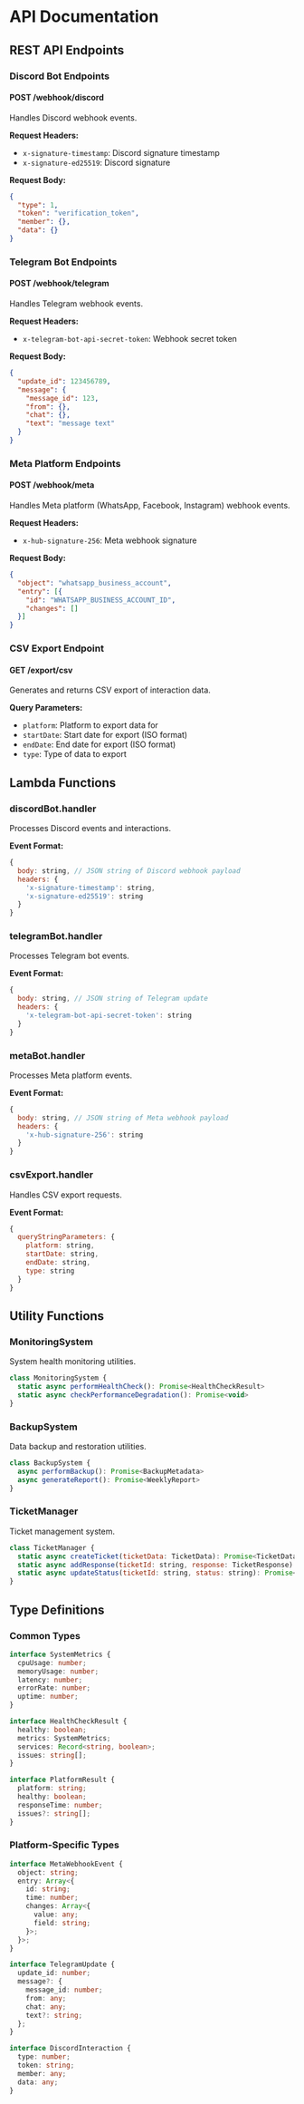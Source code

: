 # API Documentation

## REST API Endpoints

### Discord Bot Endpoints

#### POST /webhook/discord
Handles Discord webhook events.

**Request Headers:**
- `x-signature-timestamp`: Discord signature timestamp
- `x-signature-ed25519`: Discord signature

**Request Body:**
```json
{
  "type": 1,
  "token": "verification_token",
  "member": {},
  "data": {}
}
```

### Telegram Bot Endpoints

#### POST /webhook/telegram
Handles Telegram webhook events.

**Request Headers:**
- `x-telegram-bot-api-secret-token`: Webhook secret token

**Request Body:**
```json
{
  "update_id": 123456789,
  "message": {
    "message_id": 123,
    "from": {},
    "chat": {},
    "text": "message text"
  }
}
```

### Meta Platform Endpoints

#### POST /webhook/meta
Handles Meta platform (WhatsApp, Facebook, Instagram) webhook events.

**Request Headers:**
- `x-hub-signature-256`: Meta webhook signature

**Request Body:**
```json
{
  "object": "whatsapp_business_account",
  "entry": [{
    "id": "WHATSAPP_BUSINESS_ACCOUNT_ID",
    "changes": []
  }]
}
```

### CSV Export Endpoint

#### GET /export/csv
Generates and returns CSV export of interaction data.

**Query Parameters:**
- `platform`: Platform to export data for
- `startDate`: Start date for export (ISO format)
- `endDate`: End date for export (ISO format)
- `type`: Type of data to export

## Lambda Functions

### discordBot.handler
Processes Discord events and interactions.

**Event Format:**
```javascript
{
  body: string, // JSON string of Discord webhook payload
  headers: {
    'x-signature-timestamp': string,
    'x-signature-ed25519': string
  }
}
```

### telegramBot.handler
Processes Telegram bot events.

**Event Format:**
```javascript
{
  body: string, // JSON string of Telegram update
  headers: {
    'x-telegram-bot-api-secret-token': string
  }
}
```

### metaBot.handler
Processes Meta platform events.

**Event Format:**
```javascript
{
  body: string, // JSON string of Meta webhook payload
  headers: {
    'x-hub-signature-256': string
  }
}
```

### csvExport.handler
Handles CSV export requests.

**Event Format:**
```javascript
{
  queryStringParameters: {
    platform: string,
    startDate: string,
    endDate: string,
    type: string
  }
}
```

## Utility Functions

### MonitoringSystem
System health monitoring utilities.

```javascript
class MonitoringSystem {
  static async performHealthCheck(): Promise<HealthCheckResult>
  static async checkPerformanceDegradation(): Promise<void>
}
```

### BackupSystem
Data backup and restoration utilities.

```javascript
class BackupSystem {
  async performBackup(): Promise<BackupMetadata>
  async generateReport(): Promise<WeeklyReport>
}
```

### TicketManager
Ticket management system.

```javascript
class TicketManager {
  static async createTicket(ticketData: TicketData): Promise<TicketData>
  static async addResponse(ticketId: string, response: TicketResponse): Promise<void>
  static async updateStatus(ticketId: string, status: string): Promise<void>
}
```

## Type Definitions

### Common Types
```typescript
interface SystemMetrics {
  cpuUsage: number;
  memoryUsage: number;
  latency: number;
  errorRate: number;
  uptime: number;
}

interface HealthCheckResult {
  healthy: boolean;
  metrics: SystemMetrics;
  services: Record<string, boolean>;
  issues: string[];
}

interface PlatformResult {
  platform: string;
  healthy: boolean;
  responseTime: number;
  issues?: string[];
}
```

### Platform-Specific Types
```typescript
interface MetaWebhookEvent {
  object: string;
  entry: Array<{
    id: string;
    time: number;
    changes: Array<{
      value: any;
      field: string;
    }>;
  }>;
}

interface TelegramUpdate {
  update_id: number;
  message?: {
    message_id: number;
    from: any;
    chat: any;
    text?: string;
  };
}

interface DiscordInteraction {
  type: number;
  token: string;
  member: any;
  data: any;
}
```